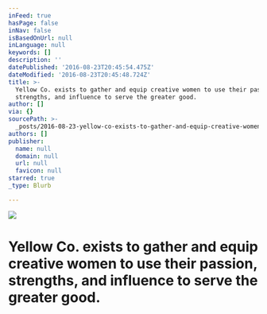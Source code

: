 ```yaml
---
inFeed: true
hasPage: false
inNav: false
isBasedOnUrl: null
inLanguage: null
keywords: []
description: ''
datePublished: '2016-08-23T20:45:54.475Z'
dateModified: '2016-08-23T20:45:48.724Z'
title: >-
  Yellow Co. exists to gather and equip creative women to use their passion,
  strengths, and influence to serve the greater good. 
author: []
via: {}
sourcePath: >-
  _posts/2016-08-23-yellow-co-exists-to-gather-and-equip-creative-women-to-use.md
authors: []
publisher:
  name: null
  domain: null
  url: null
  favicon: null
starred: true
_type: Blurb

---
```

![](https://the-grid-user-content.s3-us-west-2.amazonaws.com/f961192d-bc08-4512-a2f8-0f00672246cb.png)

# Yellow Co. exists to gather and equip creative women to use their passion, strengths, and influence to serve the greater good.